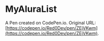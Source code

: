 # MyAluraList

A Pen created on CodePen.io. Original URL: [https://codepen.io/Red0Dev/pen/ZEjVKwm](https://codepen.io/Red0Dev/pen/ZEjVKwm).


